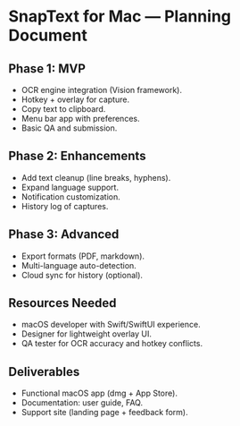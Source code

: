 # SnapText for Mac — Planning Document

## Phase 1: MVP
- OCR engine integration (Vision framework).  
- Hotkey + overlay for capture.  
- Copy text to clipboard.  
- Menu bar app with preferences.  
- Basic QA and submission.  

## Phase 2: Enhancements
- Add text cleanup (line breaks, hyphens).  
- Expand language support.  
- Notification customization.  
- History log of captures.  

## Phase 3: Advanced
- Export formats (PDF, markdown).  
- Multi-language auto-detection.  
- Cloud sync for history (optional).  

## Resources Needed
- macOS developer with Swift/SwiftUI experience.  
- Designer for lightweight overlay UI.  
- QA tester for OCR accuracy and hotkey conflicts.  

## Deliverables
- Functional macOS app (dmg + App Store).  
- Documentation: user guide, FAQ.  
- Support site (landing page + feedback form).  
